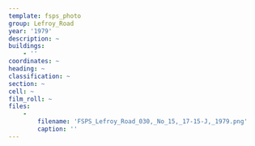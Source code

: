 ```yaml
---
template: fsps_photo
group: Lefroy_Road
year: '1979'
description: ~
buildings:
    - ''
coordinates: ~
heading: ~
classification: ~
section: ~
cell: ~
film_roll: ~
files:
    -
        filename: 'FSPS_Lefroy_Road_030,_No_15,_17-15-J,_1979.png'
        caption: ''
---
```

